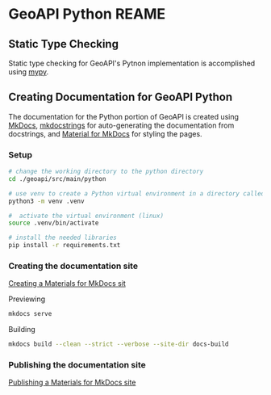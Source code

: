 # GeoAPI Python REAME

## Static Type Checking
Static type checking for GeoAPI's Pytnon implementation is accomplished using [mypy](https://mypy.readthedocs.io/en/stable/index.html).


## Creating Documentation for GeoAPI Python
The documentation for the Python portion of GeoAPI is created using [MkDocs](https://www.mkdocs.org/), [mkdocstrings](https://mkdocstrings.github.io/) for auto-generating the documentation from docstrings, and [Material for MkDocs](https://squidfunk.github.io/mkdocs-material/) for styling the pages.

### Setup
```bash
# change the working directory to the python directory
cd ./geoapi/src/main/python

# use venv to create a Python virtual environment in a directory called `.venv`
python3 -m venv .venv

#  activate the virtual environment (linux)
source .venv/bin/activate

# install the needed libraries
pip install -r requirements.txt
```

### Creating the documentation site
[Creating a Materials for MkDocs sit](https://squidfunk.github.io/mkdocs-material/creating-your-site/)

Previewing
```bash
mkdocs serve
```

Building
```bash
mkdocs build --clean --strict --verbose --site-dir docs-build
```

### Publishing the documentation site
[Publishing a Materials for MkDocs site](https://squidfunk.github.io/mkdocs-material/publishing-your-site/)